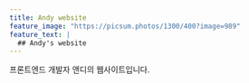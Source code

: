 ```yaml
---
title: Andy website
feature_image: "https://picsum.photos/1300/400?image=989"
feature_text: |
  ## Andy's website
---
```


프론트엔드 개발자 앤디의 웹사이트입니다.
